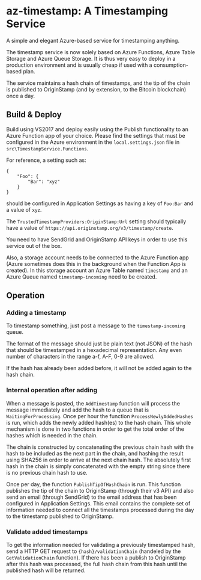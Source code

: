 # az-timestamp: A Timestamping Service

A simple and elegant Azure-based service for timestamping anything.

The timestamp service is now solely based on Azure Functions, Azure Table Storage and Azure Queue Storage. It is thus very easy to deploy in a production environment and is usually cheap if used with a consumption-based plan.

The service maintains a hash chain of timestamps, and the tip of the chain is published to OriginStamp (and by extension, to the Bitcoin blockchain) once a day.

## Build & Deploy

Build using VS2017 and deploy easily using the Publish functionality to an Azure Function app of your choice. Please find the settings that must be configured in the Azure environment in the `local.settings.json` file in `src\TimestampService.Functions`.

For reference, a setting such as:

```
{
    "Foo": {
        "Bar": "xyz"
    }
}
```

should be configured in Application Settings as having a key of `Foo:Bar` and a value of `xyz`.

The `TrustedTimestampProviders:OriginStamp:Url` setting should typically have a value of `https://api.originstamp.org/v3/timestamp/create`.

You need to have SendGrid and OriginStamp API keys in order to use this service out of the box.

Also, a storage account needs to be connected to the Azure Function app (Azure sometimes does this in the background when the Function App is created). In this storage account an Azure Table named `timestamp` and an Azure Queue named `timestamp-incoming` need to be created.

## Operation

### Adding a timestamp

To timestamp something, just post a message to the `timestamp-incoming` queue.

The format of the message should just be plain text (not JSON) of the hash that should be timestamped in a hexadecimal representation. Any even number of characters in the range a-f, A-F, 0-9 are allowed.

If the hash has already been added before, it will not be added again to the hash chain.

### Internal operation after adding

When a message is posted, the `AddTimestamp` function will process the message immediately and add the hash to a queue that is `WaitingForProcessing`. Once per hour the function `ProcessNewlyAddedHashes` is run, which adds the newly added hash(es) to the hash chain. This whole mechanism is done in two functions in order to get the total order of the hashes which is needed in the chain.

The chain is constructed by concatenating the previous chain hash with the hash to be included as the next part in the chain, and hashing the result using SHA256 in order to arrive at the next chain hash. The absolutely first hash in the chain is simply concatenated with the empty string since there is no previous chain hash to use.

Once per day, the function `PublishTipOfHashChain` is run. This function publishes the tip of the chain to OriginStamp (through their v3 API) and also send an email (through SendGrid) to the email address that has been configured in Application Settings. This email contains the complete set of information needed to connect all the timestamps processed during the day to the timestamp published to OriginStamp.

### Validate added timestamps

To get the information needed for validating a previously timestamped hash, send a HTTP GET request to `{hash}/validationChain` (handeled by the `GetValidationChain` function). If there has been a publish to OriginStamp after this hash was processed, the full hash chain from this hash until the published hash will be returned.